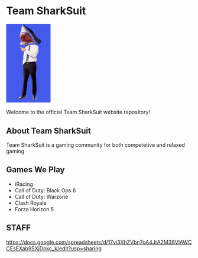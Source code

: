 # Team SharkSuit

<img src="sharksuit.png" alt="Team SharkSuit Logo" width="120">

Welcome to the official Team SharkSuit website repository!

## About Team SharkSuit
Team SharkSuit is a gaming community for both competetive and relaxed gaming
## Games We Play
- iRacing
- Call of Duty: Black Ops 6
- Call of Duty: Warzone
- Clash Royale
- Forza Horizon 5

## STAFF
https://docs.google.com/spreadsheets/d/17vi3XhZVbn7oA4JtA2M38VlAWCCEsEXab9SXjDnkc_k/edit?usp=sharing
